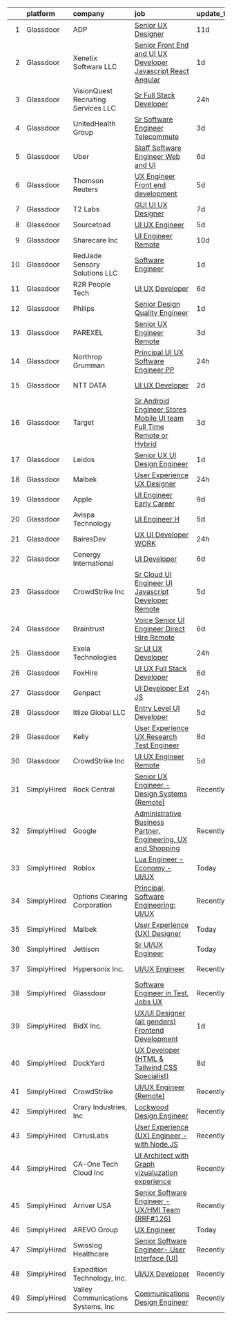 

|    | platform    | company                              | job                                                                                                                                                                                                                                                                                                                                                                                                                                                                                                                                                                                                                                                                                                                                                                                                                                                                                                                                                                                                                                                                                                                                                                                                                                                                                                                                                                                                                                                                                                                                                                                                 | update_time   | location                    |
|---:|:------------|:-------------------------------------|:----------------------------------------------------------------------------------------------------------------------------------------------------------------------------------------------------------------------------------------------------------------------------------------------------------------------------------------------------------------------------------------------------------------------------------------------------------------------------------------------------------------------------------------------------------------------------------------------------------------------------------------------------------------------------------------------------------------------------------------------------------------------------------------------------------------------------------------------------------------------------------------------------------------------------------------------------------------------------------------------------------------------------------------------------------------------------------------------------------------------------------------------------------------------------------------------------------------------------------------------------------------------------------------------------------------------------------------------------------------------------------------------------------------------------------------------------------------------------------------------------------------------------------------------------------------------------------------------------|:--------------|:----------------------------|
|  1 | Glassdoor   | ADP                                  | [Senior UX Designer](https://www.glassdoor.com/partner/jobListing.htm?pos=118&ao=1110586&s=58&guid=000001816b46cfe59054f83d05183e76&src=GD_JOB_AD&t=SR&vt=w&cs=1_c70ea7c8&cb=1655362212299&jobListingId=1007917743783&cpc=F5E96E35A1725171&jrtk=3-0-1g5lkdk14r05l801-1g5lkdk1eii1m800-2f3c4f70934b8f78--6NYlbfkN0AR2uNjmkBsLhUbDGGe1Qsc_-HvGcpoGDKt9Hy0U0DCLSdHC2U1oG7ut_PGe1Csn44lUy-ROPYXBMZAzdIeCj-zWC_f1d9hH8N3G3gg45SvCVN_SQvVqqrorsksBKVDd8txgNLY9DSFCt__NvWMejzdpLlNqmoYJRck2JUMoAeMM54OI3FucE8DPzyPpSfhrdLgCuST7bJx0t-xF7CwZyriP7_A0YNE5xfaKBzq_SqtGrE8-hjDcyy3tJHrhXFMX_qeXjX4Q9W31Y3_fmPS8kyvTCZ8jXuZcdZaGDM0OlPXLbbl76pCJfGELnTUDFzhL74EAWIN-UHLv5Mwwkmr8kD41b4pqadgIP1O26wTypaLBFVslIYzTKpoKinnoco17eYEj4NDr3GR9HxL5Ruh1wxmVYVxUc_wNuYuMoJQjXsITnORtKquzt1TFITvGjkiZVvALXkhAHKqUCqpbmgaGak4NhlPvLxRyftHLrGGuzkDMuqm20NVu3GXgQTeFLUQRTVsMNSlDXC8ja1imsaBCrTq0QgfJIJFx_0mJL9R3i9R8r2qU-6UncVSzjB3GzYPmT8ZtVSsDQsGpWREbP2tQkqkCM9EL4b18TzXAr7w6FiVQ4fC1B8Id0Uw4-PzgAq5684m2yJbXGgg9PkCKH2Aj6TT_mBmTRytfIbNrY7ype-Dqx7vm0sWzYUonB8eKNxHScdPTCAdIIg7F6HLc9w4Tg7PxdtxbJ22mh842r5Iu7Mllw2IDzLU-Kzz-1XijZEItzojodIT_OqrPubSDxuf9O4VIm1K9opI5KWzeNFKrsPx3G6vLyci-9jp3YQsWQj7pNb2hS3NVdiSXUE1YK_-pW0fMXxb8Fgwusk9u9V6Vp_OgPrDwSY0Ygh4PnM18kqh-dmcwSLtLIpT_HQhhV9JnhQtjhag7GZM7oMYa1crjHS_Cv3jmRax9T5knRQIhLvNKMg83Q0Yj5JcSH5ZfE7GhSkVhw7BHs35HtQeV1jeGXUv0FgKlTXDMZmT1QTndokjONqiMB_F9aTxSDs-z7Z2UKp6am8tIJAXnYUVOEzf5fUGG3ahSd1LF8PiVJs_B_mDKvfwAZ1XVcz6_utLyVYYPxrL)                                                                                                                            | 11d           | Parsippany, NJ              |
|  2 | Glassdoor   | Xenetix Software  LLC                | [Senior Front End and UI UX Developer   Javascript   React   Angular](https://www.glassdoor.com/partner/jobListing.htm?pos=119&ao=1110586&s=58&guid=000001816b46cfe59054f83d05183e76&src=GD_JOB_AD&t=SR&vt=w&ea=1&cs=1_36d55036&cb=1655362212300&jobListingId=1007939141821&cpc=E773D000C9BC26FA&jrtk=3-0-1g5lkdk14r05l801-1g5lkdk1eii1m800-90042b623b70d775--6NYlbfkN0CpPMxwskfIZ-jWB7IwNHSoqSn3ArM2wfwVqlocDYodK25I6_Y2E5snAod3G6T8FgNr2eaPqRKN4EfUSdtjs6cEeHnDkaVnz9V6QLDkfPP_woH6iZDGxon2hyiPMlOIEnxcDCzr-9qpiHE8uqfIm85JnAN9I6v3znLqBKuqb4KRYQKdKYjvtaKPnhse5HlhS2HKbvOv_P9kOqqfg13YV-NirId-NtmfynHC-CpeZbN1Qtvi8AawKhoelahr4fKBTle2ATGidipzLBmzO7kcWkoBzzNq5kIFvZS3chortGSt-2sCMfvhDmalFmFyQJ2Qqp05pSbh2yWd_8BEtnD8hu8qpbG02o3Qahvj2OhrGF_fSrK9j3m918uf-zSjoaEsHSI-kOE9m1FiwsStYvehzmbfnWhtP71TgQ5njNlI-YOw5KWATy7opd-o6I6iXfNuko4m348oK2O1SeJPHOLoQKYI6KVpHYuJbMZ9SHUAqRrXG6eWO61EWpl0lJzt3p0AB38%3D)                                                                                                                                                                                                                                                                                                                                                                                                                                                                                                                                                                                                                                                                                        | 1d            | Remote                      |
|  3 | Glassdoor   | VisionQuest Recruiting Services  LLC | [Sr  Full Stack Developer](https://www.glassdoor.com/partner/jobListing.htm?pos=109&ao=1110586&s=58&guid=000001816b46cfe59054f83d05183e76&src=GD_JOB_AD&t=SR&vt=w&ea=1&cs=1_f4f4d78b&cb=1655362212298&jobListingId=1007942174242&cpc=88825F42635DFB7C&jrtk=3-0-1g5lkdk14r05l801-1g5lkdk1eii1m800-88a1aebc03c2d8ee--6NYlbfkN0AFw6XQN7GfxbZx8TE1EvsCdU9p8Va0IA6TUiV3MARYaC2jqWta4uc07Go7efPRnCZ2Uz70RlWFN_TNFEnj6yN3UqRqLh3GAvbR4uTUsFUcCdB1o-oGXMCVjJCKe1VW2vIHsexD9pmzwHWjBKdS5MB4M808UsK7qQbEsPg4O58b-WftdPDctucSeSVYnwfTI5MBOL0D0JDNCe0CNhwpJlMx5yQdMJfpEyWp5_jko1hHFmoAp2FXAPVNngSw572678MX8a63SbnKsRBJ8vvSopKY4i5JNZ70FxqnHLIu_zw3eU2fdiRu07yQUehVZkfHTWEyaXaJBQaAmjiyGHz4G8iTuIOMpe26leyvZN7GWGwm1zckI9dvttjiBq0mk82anvucD90vzJ6lbSURhkSf2tCczPJkui_VBTPmofiTanA6Stej3MhOFaniF3X1lTb4pQl5-IkdXXdYsgyasSd2fA-yT3Iinr9c9WV1h9nCy8QSFRGvFfG_aqvBXPCzOAIWdNNqqENBdXRbhuLqfp0gtmpnlu2hHb5HMLk%3D)                                                                                                                                                                                                                                                                                                                                                                                                                                                                                                                                                                                                                                                                                                   | 24h           | Edison, NJ                  |
|  4 | Glassdoor   | UnitedHealth Group                   | [Sr  Software Engineer   Telecommute](https://www.glassdoor.com/partner/jobListing.htm?pos=127&ao=1110586&s=58&guid=000001816b46cfe59054f83d05183e76&src=GD_JOB_AD&t=SR&vt=w&cs=1_56adb0b8&cb=1655362212300&jobListingId=1007934355520&cpc=2F9DD8B511C89582&jrtk=3-0-1g5lkdk14r05l801-1g5lkdk1eii1m800-f8fd82fd5cda3843--6NYlbfkN0C8O9VKdOj_1Zh75e9_CvYhSsWVxS1Pvi5WUWhsf4w7FJvt2herunrAFBR2lpVAffDmAzR5xF2dO69e3bOevOQRJ6NUJlREWUMcc3QlfYBB4NIxJ-eARqAILUBkURX0N2WUQ3OD77gSl07uWvy_wjcW5AVI8VQHXGNR4bl7kjQiOLPd27hdKe3EfYDLguU9bPN0DH8g2pSJQdT89WzYqgp3bvdggjCqe_nh1itdk9zj-SWwWEUWDv3UwfoFSwMznrRvC6AJbewhNHsNc0Qg57I8fAcsz1CBT3b_KOADU_dvpBhAXdsuMGlwvidpL3afRbm2a-hQ5ncA4ItVI5NT-rJzeq_HfxxAydfIaP8ZK5smiCyT4NWwslu0gszBALgDy5lr7r8Nvc6QO_lrIjm683mI4rl5Z-0J4fb4apXYnjse1h1q7GfJY6v2hdpCUvciCJA%3D)                                                                                                                                                                                                                                                                                                                                                                                                                                                                                                                                                                                                                                                                                                                                                                                             | 3d            | Denver, CO                  |
|  5 | Glassdoor   | Uber                                 | [Staff Software Engineer   Web and UI](https://www.glassdoor.com/partner/jobListing.htm?pos=129&ao=1110586&s=58&guid=000001816b46cfe59054f83d05183e76&src=GD_JOB_AD&t=SR&vt=w&cs=1_e9243ebf&cb=1655362212300&jobListingId=1007930463578&cpc=0C139D4CAD5A6DB2&jrtk=3-0-1g5lkdk14r05l801-1g5lkdk1eii1m800-22c8aad2b887db20--6NYlbfkN0AVIi8UxprrPGU7QPohOxOOpynq0pcPnEidcD-eE3H2Sjj4_Pku15tMmP7NP-uADjoeetfiRotnvgEagstrt9Pj7W0GigLe6D5X5lSOybdLjFb2SlBX-7ssfszhDUFfeSp35rZUHqTKKaMniwIBNYUOzvev1ayGxI7Y6wgunvutov0iOg7L5TxvxNvzHwezaFNgUyhvTi4gqWEeccEjEy5diTJPcOvuvQQjFz_MNUmBKZGZNjcbgj_XM4GZ2jZ09z53Wupo6uexRzdQEiJ4p-24zHFkEEmLvjAvTF22uOwciNRHhd5VzQQJZrps1jpefbvGfbPdvi4j5EZ2FLQLftIp09lGtS8stGwCkbFI84BSrLds7OhR1bdUTTUMcoIMM2BBNgFWDT1NRiSUgJ-38KAKyb73GVIzDt5gdQJKJGuaQPDdpUtfr0H0Fzc-w29IIQ3RuO0oAXmb5S9s0k8_jfKdto6b8EfAePz7cBPIlECD4F23ttUYWwVDns4vFKHU2Xx65ZgZ6limqaCPBH5CHMzlgJafF7ntWGHkhZydLbGX4sXnfySEoJrQjDXVwcHM_OKq9Fg30ZYxpJWYd0ODGyXO93hjnJhuLuMA1n3hWuaoG0HC0OrX40x1TtSPfl59xuP1BUUxTQSuQDo0dB3TqnwhGADKgOiHxaTh3_ZPxdQEEt6iX44hoERcBlLocqDlkQynARQiq2jf-856ynMHh59iE7j-Y2iR-ypF-3XCogzxQBV0CQGXHpRwgYKJlP4rmbmF1VPdT3JKd0JEpeGMmeOAd8dH-YusdSZmO-Mg8yen03Oy2aXE9OTZDL91RGzumix5mb7acG2sJcCGdiL6yNpb2HWfCVxY2QdKs9VwW67LUjcnJZHEMJWlX5Eer1BExqekrKnN2xw2-IitDi_8aNnvyjF8WnlRd3hFUog8iqf1fjMPsvpzVn5q168jr2bx6Kj1Y0Z281hiuzcYVg2-XBD7DM_tni0RQECtldKDKpMwS0h55RTiRYnw)                                                                                                                                                                                                          | 6d            | Seattle, WA                 |
|  6 | Glassdoor   | Thomson Reuters                      | [UX Engineer  Front end development](https://www.glassdoor.com/partner/jobListing.htm?pos=105&ao=1110586&s=58&guid=000001816b46cfe59054f83d05183e76&src=GD_JOB_AD&t=SR&vt=w&cs=1_3056710d&cb=1655362212298&jobListingId=1007932442328&cpc=6A22310A23505C64&jrtk=3-0-1g5lkdk14r05l801-1g5lkdk1eii1m800-96e835cbdf2f0097--6NYlbfkN0CjNG0qDFC9vBxfUJnRpXh8fasJ_-3AjV6caG0C4DoAxAHUoOIq08mxEzFn-hfPuay63-ytmH9YcLaxO7hnF_9gBrzbZi_AvyNllB8DvzEPoVd7FYgDaVIlE2SLwxKTH2P7q7G4dkoQLY3HrwcJ_pTpRsLDP-bkMt4Ych7O0fsGUOrcSIh-asPB1sM_lzrRqYo2f66uc52ariqWGccT2bHlDnpK9UkEKTg-2ghxesUU1cCBv4VaNRSz12XJdz2Z9oVZhVNBUCTx_vqMJ5EMEm3C1gTrcglI9Ra7J5sMUiG_n9Slbm5AKbGmxaqEwkzhdEe9Np-y4yfTgMTSkMaVJ4Jt803I6VOAHmZipGJKq5WGVsFgtFRucqPDmX9cIxWaRWDJeC5yvO2dAtLzNyiR-mDXB9N7RDLVweIdP0zwgq8Q0fslYwiuc4RqLgnrQtPsf_RIQwqM4cnz7-oqfzy9b1aly6q0H7hrLrOZ67qtFQTR1L64_7ZVw8OHo2OQrwvhncqaGGmtUQi7oBELe6MlJ_RRH0P5FzcP8TnF57Jdtm7ShryByqwwpcmkOLOcC7IJYlCq2bE102PnrMTbS6WsqRIZAygzCTWY8PDioLM2maj9VUfStQZNYBmsDVsEUh1snLObfR7D5aSE9rnAYorKfx9vylJMPebn-X4UBCbuPfUBuiAvlcorbcTxSKE_3t-b0-nBu5t5osY_dkGc-HSIA0TYRfchgsSWFr2Xwf1lPOXcaVJ5YRXg5cVHnTFmHp5Vykyz0EF3T-7YJJ7k6hrYujRfRy9dB9Gu1J9pfSxEYW0sFfiM7mxXJbMHlFr_-J5LoMPdRcRLv21fIRH17RV_Vl_lVF1luKZ_YcJyYxrpICwZPU7sI65mgcH0IWM5y412CMAR-NVRerFdQQ9g2EAO1eoykhGnfU6hkmpHOMymxohhUlMYTrFW6ECMG_NRNK0Nhkk2m1-MZiM2Zfw58d9H3xzk4iy_GpWUxRrqz_NNLIdF7SJ8sdlGMqSFlmWgsz2Cvd5uIOt1l7-KYlfkUpAnHOcjBqb6s-RVBQSohkDBThXXQboRHeaH97uMxAUrnX7qJYUbve3etpGJHtaJdKLxabjAJ4V1yaACvG6WVzyLve-jj5aQB8OklTi1gb35vS-d8sk%3D)                                                              | 5d            | Eagan, MN                   |
|  7 | Glassdoor   | T2 Labs                              | [GUI UI UX Designer](https://www.glassdoor.com/partner/jobListing.htm?pos=107&ao=1110586&s=58&guid=000001816b46cfe59054f83d05183e76&src=GD_JOB_AD&t=SR&vt=w&ea=1&cs=1_e25d260a&cb=1655362212298&jobListingId=1007927015310&cpc=45DC3EB807283E85&jrtk=3-0-1g5lkdk14r05l801-1g5lkdk1eii1m800-88fdad46afa941a8--6NYlbfkN0D2W1O6DpjgqM5t-Ytd4rWfN7zm7KgZNT6v4xi380-TNoafG_tUEkKvJdXorb6VoYSE6sjVX1kUCkmsNuH6WCf5kO5Gs5uD9UVjt-nV7YkXjbodDSuQRyGQsosBRGhih3WcdfQltN15nJROO-E6KuzdoSIxQvmOdLaL6hSdVz9Aa1WRUbnTPubpWb-OPiRXltwFVoQn8L-TXmM_BBYl7rhGPMLJ6-sHmzERuqJcTex8Q6EhcOEKEI_RBONQaeuYUpsnFvXvkqdm9GCTBMsy2ZcYBbUlL5pXj6TyKqwv81oX6n4GD14HYMUTkpSVA5W2cOIstOiCoopkuBQwSK9X3QFLbldWQh3a2HTVI38uMFImzo7k-Lu_bawWMmw9WrqoXEppjh2ReQFMNHIZAKdhcRZXXB-6_ixN6k8ewpYJY_xMU2X81IVanlId_ptjOy8zCP9vRs4_LflVt07QDJUuu1eJ)                                                                                                                                                                                                                                                                                                                                                                                                                                                                                                                                                                                                                                                                                                                                                                                       | 7d            | Remote                      |
|  8 | Glassdoor   | Sourcetoad                           | [UI UX Engineer](https://www.glassdoor.com/partner/jobListing.htm?pos=111&ao=1110586&s=58&guid=000001816b46cfe59054f83d05183e76&src=GD_JOB_AD&t=SR&vt=w&ea=1&cs=1_a96fbb6b&cb=1655362212299&jobListingId=1007931490459&cpc=C4A69CCDBB3B9599&jrtk=3-0-1g5lkdk14r05l801-1g5lkdk1eii1m800-e9605d6cf1bdb0e0--6NYlbfkN0CjhlpcIGk8MRrqVEZC62LDhbw9yf8nYsDbPLbnAzWIoGUkWb2Iql-h8BKoz0X82CVgFTD_oTOhf_KXWYll_-KxkIFcjghm_bUPTK3lhFNxT2CclChupkRDOB3x0SlOx8Em8BiRiXbtV5vLyO_iSeX9MycLPthL2obvnIjKhOKK1gu8gi0vQNkGokZPHuV8J17zMArWo7wOg_NeoEVX2iXpGjLBM728menrxUAj4SA0uKJK9_2CZ-LvTnNiP844pe7ViAV7n--yNKA_5doipFigWrF1yRQB8RPQMOf6WqWTA_EPIg8IEUrOWdgv6W4dHU72K2VewyaDnJTu-lPwy2F-UELhxQi6EeOp2vd0Wffgt4-EXdXwx3rwuaMqbh3wFGTuOz7u7m9iMdZKFhRt2tce1LfEUgdGmZoWpL064fUzAwrh98dzVhaWyJtpE8nrB11m51FbWfzsC553AUNpXm83A1D_GIOF4KqfxI69XKdf3_7Bkk0sODn-)                                                                                                                                                                                                                                                                                                                                                                                                                                                                                                                                                                                                                                                                                                                                                           | 5d            | Remote                      |
|  9 | Glassdoor   | Sharecare Inc                        | [UI Engineer   Remote](https://www.glassdoor.com/partner/jobListing.htm?pos=130&ao=1110586&s=58&guid=000001816b46cfe59054f83d05183e76&src=GD_JOB_AD&t=SR&vt=w&ea=1&cs=1_42fbc31d&cb=1655362212300&jobListingId=1007918930576&cpc=F41FEAB56D215062&jrtk=3-0-1g5lkdk14r05l801-1g5lkdk1eii1m800-c98b157ce42aa0a8--6NYlbfkN0CD1hBfWsBw5DM-YDGAaMep4uvZgqlruHo5sjceRFS_Kd4jXnpZREDJtd83C4OGlwS-CuIDJJLb-mhYX6y7QEEKeZAtWeGq0lJfAW6oqSwracDrRNQwh5eQpYZfIxm_SB3kvRAln0R9q1qb2WwH1GP3PDMNI3EHt7xAjMr1Secl8tuw6J6jvSC4W6OLLSX9-RorGi-CCi_a7hd1Wo9XAcrCifhWkmNhBRqpKi_TZCMASqOKI5Y3hqgN_cJx4QROv4nz6v19VYkETZNOLsYZyg2QfqJrNG_cj3LbwzQ6Q9aYlZs7n3zXtkuD9HqeNEO_NFnxEaK0FOdtNz2iNB31YvlF2u1Q72IG69DGDCHB9iuvErGSRC3LSwAwNpE3m2hloU_TQhYXk7KCbWAI8KaJ6Y8B6fX13ZMkNZD8FqsEvTKpigeRauxXixJFc0dPh9rYSb6oDFerbEmcEAfkzNHr2rKNZ5Df91RBMJFufxM1J4ukyRirqSq0lOfD6m44IFZv9_baaqEMKDTQlsQ_ZWmiE-KWOYEVNS_Gl730V_lSFcBXNT6ytFlDBp5C78RVbCsJZx7ttPdivlHisAPZpQw_dzenFONLrJma37vM7ExXNKqm0ma_bP3lNHmfHk12r1jyiKw%3D)                                                                                                                                                                                                                                                                                                                                                                                                                                                                                                                                                                                                       | 10d           | Atlanta, GA                 |
| 10 | Glassdoor   | RedJade Sensory Solutions  LLC       | [Software Engineer](https://www.glassdoor.com/partner/jobListing.htm?pos=102&ao=1110586&s=58&guid=000001816b46cfe59054f83d05183e76&src=GD_JOB_AD&t=SR&vt=w&ea=1&cs=1_ad6b4a8d&cb=1655362212297&jobListingId=1007940012844&cpc=03F67E1B243A1AE3&jrtk=3-0-1g5lkdk14r05l801-1g5lkdk1eii1m800-ebd8988f13aed324--6NYlbfkN0DAwgduWqBP7ymGN-lTADpinz2i-23XbRAyg5ywqS-MDZOH5KRN50EgVrZfwGqx__GYtQ-eHfIM16gOEyyCo3w45I6KzREmUKQpVK5sYiy3z9BXS2GILvgnQUNgmZqmUSEEqPgHORyQDmVZE9COO6aB9beHStZZPZHdZiJ-Kdy_v2GNvhdutA0B1eyQOnvpRbeRmiykTkvfXp4-z9eqs610SVtkDrtTmJB1Shf7SueKr5yZ3qPpzZLHOXDQj6v5jpwP1UxA4Gc7XKmStSH3jEqEJ3v2wancTXAgoewcfsjbNP4gbMZCMm3O9oNRNOq6L0htRTapANSp1ICzBBfenivEj4xsaY9LHd3v2EyB8p8HL7xXOr3Lxqp3pPyI2QP7ULvvUzB3aZw0XgMDVJnqcYxyae1gvuwsAZtwLvNzn8-ntfPS8v-kyq9FcSsusbDbRKtp9tn0MPJA60_Am6Z09UJ4U8iDBrIGSmRMQtETqk4NE5q6x7_bOhnTeQqPGJYWquk%3D)                                                                                                                                                                                                                                                                                                                                                                                                                                                                                                                                                                                                                                                                                                                                          | 1d            | Remote                      |
| 11 | Glassdoor   | R2R People Tech                      | [UI UX Developer](https://www.glassdoor.com/partner/jobListing.htm?pos=124&ao=1110586&s=58&guid=000001816b46cfe59054f83d05183e76&src=GD_JOB_AD&t=SR&vt=w&ea=1&cs=1_2e914288&cb=1655362212300&jobListingId=1007928441767&cpc=6FC5BA77C9A4CD78&jrtk=3-0-1g5lkdk14r05l801-1g5lkdk1eii1m800-a64f1c0697e81dff--6NYlbfkN0BIQ3fopLobe9Zw3y0jDeTRD7oEswvrkq6K7pXABWB9EoiZ8LlEEeIiBRH4Rs3ryvC1GVyCSeRCCjH2Y9FIak1zV7fPLWvX_KIYPkKdtyWOTfzvQUN3e7Me8PUrheLnwgiTAOq_6yfGfU5isjObl6N2_ViZBIG93W5DaxlUsZugdYSOlm_gR2XeuugMsPS_UT1MvrUK3E8AYfMktadISA7R2T50saXROhOtIh4_V7vwrSOuKd8-J6iz6Tm3THLpuwWvXnUh3f5WtIdhtk3qGCAAetmWNzj5DmpWN1-nZz0uG4Lkq9xEmO1_WdildoQp_lYxIWEDechR1CNzt9MdXIYodDhdhQIbD66n9phBstlelTe2z9m7IchBxu3vP4Yk44CMKxwS9Kg1By2dErJhZaQdc1WpyTNTwqxfCAeJwm4dtDDXohSwW6oNkqhxEFzMhOszl7HG_aWqdjAaSEoJRczo-tZGQHzZM9ZMJ1XbPb__vqwzuCQennaX)                                                                                                                                                                                                                                                                                                                                                                                                                                                                                                                                                                                                                                                                                                                                                          | 6d            | Renton, WA                  |
| 12 | Glassdoor   | Philips                              | [Senior Design Quality Engineer](https://www.glassdoor.com/partner/jobListing.htm?pos=114&ao=1110586&s=58&guid=000001816b46cfe59054f83d05183e76&src=GD_JOB_AD&t=SR&vt=w&cs=1_f6e74701&cb=1655362212299&jobListingId=1007940025948&cpc=61E17551093C17CB&jrtk=3-0-1g5lkdk14r05l801-1g5lkdk1eii1m800-1cf588323a52e2ba--6NYlbfkN0B_ic_lyYdB92l-47iK7M2O-Cx2i-GLy_ImdN3yuA5nHhsz19d2WfCzf-FjWAgqYjU7C1OU6OUZZOoIIs-qSQ0dwwOUK9gN7YJZ1VJuInJYkuy-bXKb2wF1mx0CkyvFSwilleYRMbgNLDWucbpSKo7-J7j4Qlhq4i0OxldchU0wz6qBiKrBOOcYAbU05CkEC9SSxfp6NJgsQo7OcDRi2D4LbaPF7oXvpWtUMLWFhQkfoytFBAEDx8ztEK7dK9yitLcnS_gKyLfHhWQU2-gbvECYDw0m_ajNUVG3Q8LMs6QW6NSZjWXVIcKUdwbc_GMP-dpXkP6X7MR-v3lq8mSbNXaGRf8ndy-2Fc3R4ML9tTFnK2SCroVoK0PH0UAJ7TG8TBHRLqZ-iKD6WA2GVae_QB4vqrV1D1vaAzMzZOwPEu1riAihQKGzSJbzIbfmuJXGTD9v_WUFA48LCXtE_fqpywdJndj_AMXRFA_Cb390uF4SxR3yDn4132XmkzJlx5w_oHKtMQE381B50d0UWM3OLgM4xpF11mnRTMiipUTgTBhe-cxRwZK0kJgyClarwkq5yW5P3yHZjh-AajlK7sTdX6Ywcw9pG9pVFlM%3D)                                                                                                                                                                                                                                                                                                                                                                                                                                                                                                                                                                                                                                  | 1d            | Pittsburgh, PA              |
| 13 | Glassdoor   | PAREXEL                              | [Senior UX Engineer   Remote](https://www.glassdoor.com/partner/jobListing.htm?pos=115&ao=1110586&s=58&guid=000001816b46cfe59054f83d05183e76&src=GD_JOB_AD&t=SR&vt=w&cs=1_83dc38af&cb=1655362212299&jobListingId=1007934391833&cpc=A0032DE20586B9BD&jrtk=3-0-1g5lkdk14r05l801-1g5lkdk1eii1m800-31a740a5daf59d63--6NYlbfkN0Awiy0szp24tPN-CLKKoEcPPgeke7kxOMr2z-MVaD2GkpP576WiTWgsdVyZZB-hBKms3WxWB6LxOaLYbK-RCp2KweMD42_eCFB4jbeTqEJ4fpHWF56aOo8v28HWqCgYbbRO4HdZF-sEWdSa6UDCAOAtLXCfkQ2lccsLeRXTrIik7PYgq6j9JucErSDaY-ODXtKtbp3u63bQoWaRXh-VTi6XLtNa0n8CyjtvP9ZxZEn9yO3qIoE1sWCrMNNwYaReZ0JOJy17Gv-PNB2yaLJAmkKNW9CgeGxyppiOerJeFCi8rVj5lZwVAU7tg6iiffvtEBojb-3ahntKYCKPVlyDco2Nh1ZWn_nEqLudYn5ILJMbAL2H1zzwjbimyXvCBCMla80u431zhPk_enaiaPw9dKc_eG6ZRoCWAJ-C1hZatDlvwiq6wZfmCQFB)                                                                                                                                                                                                                                                                                                                                                                                                                                                                                                                                                                                                                                                                                                                                                                                                                   | 3d            | Northway Indian Village, AK |
| 14 | Glassdoor   | Northrop Grumman                     | [Principal UI UX Software Engineer  PP ](https://www.glassdoor.com/partner/jobListing.htm?pos=104&ao=1110586&s=58&guid=000001816b46cfe59054f83d05183e76&src=GD_JOB_AD&t=SR&vt=w&cs=1_938060c2&cb=1655362212297&jobListingId=1007942048292&cpc=63E4514951618C5C&jrtk=3-0-1g5lkdk14r05l801-1g5lkdk1eii1m800-b3a23366bcb4fc10--6NYlbfkN0DPf8Tf_oakpB62WadId2dzQiWExtALTi0lpCM--zHBL1trAzPQuAwgDIBcPqMXQ2nnyWzxPUFcFVMqRLfaBJyFI-AlqaJj7hFnun8TConRVogTkgPC_IRsAGHOqVtFD8hHVxFRLAIhxrFJGroGUKwzN4QKCeVm00y3dEHvgs0XKam7fcINupSyA2uS81jltUB9X-2vC1S4UbcKlRb3ogFseL89dvatq7xueGB4GybeeZez10nXSTP5UTR6FCa3rwKSHNJTlPbstzRJQe0S457ZYUdTYEQbLmJPZp1drOO-mdJAV3hvqMpbSDbq60nAY-aws_atDfJuK1OFRbWmG8Px3MU0ifiV9gBjBVDHobbXSGj8rSig2cUj-3xr29OD7stgSCEfq3-869Y2qYPA1BthHulLe-qj6Gdk1uxyNEW9rCgKIVm6Xqe-gK6VL2SYjAqUenv3e2c0Y-o-B2I56FYCphsgcA3SLc_PYS86uHH1gBowyBKh-FdORmnogMmLoX7M7AvlAQiF_6HaKDNzJIvTtUNCVXyOlB7CmSnnuTZtQKSUnzITcrl_NsYyTFPtrdxeGnCFyXxYjU66DIbmbC2UuDhD-DXLA4JoiKJ_ArRAF3-SyPqdELRQIio4MP_yL6dCnWQBgQQiwmaqQOYssDgzRNFIi9ouzQpJAYV9GJ0A_YJlb17G9wvHm2_SiO6MABeXinmAdDTv7bJl32IhTEd8TVVkj8AMnGkpCdQMXIYlTMH8N9jMcJaw399nJTh5yDTNwFx95zlWI5_-R3cKYfBYFkFDK6pkQhHCIn2OjAgbv8Pr3wxh6DPLL8kPHqY4iDU-U2XtcT-b60dyjqb9tEGhvYv7YNYl9T-nj66-n6oeHw%3D%3D)                                                                                                                                                                                                                                                                                                                                            | 24h           | Annapolis Junction, MD      |
| 15 | Glassdoor   | NTT DATA                             | [UI UX Developer](https://www.glassdoor.com/partner/jobListing.htm?pos=106&ao=1110586&s=58&guid=000001816b46cfe59054f83d05183e76&src=GD_JOB_AD&t=SR&vt=w&cs=1_31a76ff9&cb=1655362212298&jobListingId=1007937429975&cpc=92BEE8AC7E71C1CB&jrtk=3-0-1g5lkdk14r05l801-1g5lkdk1eii1m800-2a4de046ee59dffc--6NYlbfkN0Bpo5Q-IoG1V_mjYSR4J41fvsy6TiSA3aeewfLkPI7RodND_iJDrqtfLb8ILJc4TdrKFYS6zIsPGkR8St8vHCxaxm9Ba_MNrGZzYdNJr9yYBvS1xm0vqEhgsQG_vCW9B5aQYjBKl4nEfbFKi5lauht4WMLJQzZIW_f4ciOk5AD5k3WVmg2M0iCSJK-M5X_0fFPFy3HQwaS1cb_pVw4AIEWywkEBZ0RRBRBEQ3vGuyS04Keyg-dOy15SOgruGCfoihB11H0nGxBFMzyBtiJsEtm7D-JErcbWwHXJ_Z1gOXMJjONulRz9uMUsKUVeHhgt403phxjZcnIuNhUJBhNzAoAv689f2uag7tKoBZjPycPqPE2wbWJbp8EPNPrRuzO62SAx_oxqeQkpeOzjljuH2WNWFK5wGnD840OyP3Tjzu9W9tiy2FffRIV_eGjQT1F8MyH8iZNUOEfVLrNozEJQYTHOzpZTb81IbIEBusB3_BqSJi9ZcN4nkN9AZhizVXhuqzalKbZziFK3YRlEHFx2nyi6SgBKbME9HjKPGrfjRBSsoZnJ18mo3vn34SxV9aSl66M%3D)                                                                                                                                                                                                                                                                                                                                                                                                                                                                                                                                                                                                                                                                                 | 2d            | Charlotte, NC               |
| 16 | Glassdoor   | Target                               | [Sr  Android Engineer   Stores Mobile UI team  Full Time Remote or Hybrid ](https://www.glassdoor.com/partner/jobListing.htm?pos=116&ao=1110586&s=58&guid=000001816b46cfe59054f83d05183e76&src=GD_JOB_AD&t=SR&vt=w&cs=1_cd50ff1b&cb=1655362212299&jobListingId=1007934657457&cpc=2187E14FC6F1B769&jrtk=3-0-1g5lkdk14r05l801-1g5lkdk1eii1m800-57dc345cd128c11f--6NYlbfkN0AgONBeCfCTVljpwzR96jFX3mtyFC--n153CYnqiKkqIX_9jcboxCHu9xR05732QjlEUOMr0kbgFMDPRE8Q8EuYE2vCLDE1XG5fFZl7u7gOQg0yDuJsDDGwe8TtwCdxOkudVO-izagQuLF-THoH8Crr1XXCswbN3rjn6qvNGtj6IyB0-88aQJdo7_WqQhp3-vxNVekO_WMIzieSK-dHJN_HCmU8RZA8fbCCzS_5MZYEPrLkBp68LkZSKrLEbuBsAUrQz8Kf2tOgvaMNbPx2U2dMRXV6dPPbsIEhAkOLKUGuzUE_Ldbnftqw2PJMIH7DNbo3NnUrK3CEKDBIzJ46aG1FpspNnmi5X82pFj5B3aEHAwQF_Ld85zIAHQLr1E6CO9hkXTUXE6db1k4Q3PYAvd2RIGR2UUSkedm67lX6-zp4gE6BLkYEcIYmud8pYhncEz8%3D)                                                                                                                                                                                                                                                                                                                                                                                                                                                                                                                                                                                                                                                                                                                                                       | 3d            | Brooklyn Park, MN           |
| 17 | Glassdoor   | Leidos                               | [Senior UX UI Design Engineer](https://www.glassdoor.com/partner/jobListing.htm?pos=101&ao=1110586&s=58&guid=000001816b46cfe59054f83d05183e76&src=GD_JOB_AD&t=SR&vt=w&cs=1_86843a0e&cb=1655362212296&jobListingId=1007939968546&cpc=BA2480082EBCBD2C&jrtk=3-0-1g5lkdk14r05l801-1g5lkdk1eii1m800-6200eb1cc632c5cb--6NYlbfkN0CZUO70VSdYKA8PR3jfrSh5ljhqJhfDt0PzQCMubt8cRihWbmqO_-CcWTBwQGpXTihjxJimuGMO5ELLmuaLoZ9wnKNUDTUwaNb2aKvx3gTPxYoWkeK9KVeB1oc7jeaUsUweNRJbHwoWaBjs1SnkZWdQ6W9lP-n5Pmm-zwCQQ4TCN5k40-fIQqOjr1BescpPoj-N3S9cU3V47HfH2iL_DeG6K39Arpc47020Zwe5AyrKk4xw8M4AGm-Ui7wfAlrPPLStsdNluwrkdXLHQkFg-ddVT66v9Q3fqhKETEPsRdppDpWeMObsqw7kd435lNprTl85iVxyofFyVzY28SnHopawyy5-AQkSYTtjfR7LXz_BZvu0-ScgaRFMnVb9YH-cpWsgfOdQL8quyGZ8WmPyli_koHwEthCCdypqNw1s-tPAm6uyT4EnFqO9FNQAqJUMq7QmZVf1HON9TCthbhmReLaNeffJE-CzXqluqIZqmz56eDYlZEIjiFAdmDxwhHTuuSqIXphJG6rCwi-w9BemSXl08Z3xvVqEke9LtboxeFhxN2LMfzdfF1oZhSJR7QBOUUkN4fHzQXS2JisGPpSgz34Es53jvQ_e1ueumdXYQtvZ8WbAcXnRB4f2hnJumwOVkgA%3D)                                                                                                                                                                                                                                                                                                                                                                                                                                                                                                                                                                                                    | 1d            | Fort Meade, MD              |
| 18 | Glassdoor   | Malbek                               | [User Experience  UX  Designer](https://www.glassdoor.com/partner/jobListing.htm?pos=108&ao=1110586&s=58&guid=000001816b46cfe59054f83d05183e76&src=GD_JOB_AD&t=SR&vt=w&ea=1&cs=1_908fde22&cb=1655362212298&jobListingId=1007942534240&cpc=39A4E8CE329AB187&jrtk=3-0-1g5lkdk14r05l801-1g5lkdk1eii1m800-703d1d006c95d868--6NYlbfkN0DLxniXb9xd09bch3T7EymxCrgj1jiT2kSu__xrmi42oOiC564kd26W3lSm42gl5KJ0BVUn1jxfTqaNRhyTZ8F19q3H56X0MdIErk6JU-EsDj_0c9ZJYu_YIIN2GsL6KLPnqLNOwmyN6S28ZEZFrha8MHol3o7TotvkjnKng2w-7YOhg7nREfiHdYsVObWhxMEVwiKSVfFq0SShEwYHcpWAtTF5FPOJj6bgYZXojZnSdThIVcLqejtRzemkWs3B5hFGFn53uhKtdWWuTrrX1jS1QOxE0t7eGYrGspRJoMATG2h_0JuUSpjLAySuyL1Mh2HdpRC4B8U8ukxBwI7x-YW2VA0NnEyIPbbb1mJ7c9lX6eYmaLhUe7egohlLPwgL8mvbzkhuzWkCjOVavNfAAT5wAi3WbAUFngePkHQxtdhpw7cxhgS3ZtYjsZyLXmURncUfXVVSR0Te5ik4iXv09Ts4-G5E95x8ossCXh-riU8P7-NoxtP9XY4-79v5BBJD-xU%3D)                                                                                                                                                                                                                                                                                                                                                                                                                                                                                                                                                                                                                                                                                                                              | 24h           | Remote                      |
| 19 | Glassdoor   | Apple                                | [UI Engineer  Early Career ](https://www.glassdoor.com/partner/jobListing.htm?pos=122&ao=1110586&s=58&guid=000001816b46cfe59054f83d05183e76&src=GD_JOB_AD&t=SR&vt=w&cs=1_cbf7dc36&cb=1655362212300&jobListingId=1007920183732&cpc=AC285F3A3ECA6BB0&jrtk=3-0-1g5lkdk14r05l801-1g5lkdk1eii1m800-f05fad4a5c8a0a6b--6NYlbfkN0BvKrLyj5gPmtZO9T8euul8TCxuuKNOtzRJOomxnwSEodTz2Bc-sPZlADHp0xxmf8VEua5gx5degP5IAWOqCS2GOZGXDVL7LW2CpD1-C6eJ77pVFZbsmCAiDkWa_KsABkg_oeyg1QkserPgsrGgtWZOl8a0GPi-tfPYBEl-35SCtNgXaVnSv3rJ-t9lCVVGkFIpeDv0kjkBJmLkmJeXepK5NsiiK1aO23baWk2nBXR6iyE5T52707749qvvO2G4ojtAEj_vR0itJqFf0_PnE4yLYnRfInlcKZ6E1jMBPmxa_X6xsQEE4zZhnnne2LX62BcceNsS8c2En3kFFL3zOtWCDCAZa8KsVlYpRNoK1ns26L1M6-tUEv2gZWO2BuOVSSp0J8hNrQ9o6dH_M2HycdSCC7G_uW7g5EHEJxQ0qROh431SR30KqLnaNutrZv0zTOxp0Ox1C4TprqrEh_NNCGwom98LSxe7Uq8Nz8grMGoEnd-plKIJD6H17PXDEu2-Q2LLtFog0FDMzjQb4XZ8B_EJmMl2ldH3Dt2QKWbeSkIP_xprLszRpVETUGVdAnYY1f0_Mb_Ia595jln6LRlKKC1w_G05v23Qoqle759E5z8mMj0FI5-lB6AbaujPKi43pNJMvOyvNkSeLqIQQJwkw--dj1FsXF0bSERMgM_D_AbxWGNTrnHhHrQ2RpLGUK2pK80CCiMsa1AOp860_e3CIktu2Jge-C3I-JUZTwwG2zYHK3E9FbfePd9PBmM7iMhK0AzPFG1FC1NbML2OrekcEkAkBPwU-Naz0eoi5j7Div6H7ZfOKlnoWRQsD6T1Br18UHsUQDxZM9_uVbo26tpY8dVx90_9JDVJ_46wTDpa7IAfpEXTbKyvS9Yl4XWEaRGOJsPmk2n9PYZn5F1FU-mHbXVyjVhby52dqwvSBnN1sCedyUV9y-jZZZ3eBWfYgXO-oJ-DKVPXiwzw0g%3D%3D)                                                                                                                                                                                                                                                        | 9d            | Austin, TX                  |
| 20 | Glassdoor   | Avispa Technology                    | [UI Engineer  H ](https://www.glassdoor.com/partner/jobListing.htm?pos=103&ao=1110586&s=58&guid=000001816b46cfe59054f83d05183e76&src=GD_JOB_AD&t=SR&vt=w&ea=1&cs=1_bd7e1f20&cb=1655362212297&jobListingId=1007932631574&cpc=8507CEB59E1C6AFB&jrtk=3-0-1g5lkdk14r05l801-1g5lkdk1eii1m800-5ad7c47ded807920--6NYlbfkN0Dj2d0qKPEJP0fpBViK7V-TZwXvjpwqshPgAnSSx4qW-KrhPkyDM9HZN_F8jkueVASXz2uduGYmphwcZJ8djClgT2JngLHxEN5EtlFOfcfDw0mC8dafxDEuDzoON_QXMq5KetONQKok9J2PpNgEDCu2vOKHeAXua0PIY0C8PYZ2q9K9g1VFt1w1Od78NyzpBidx8FWJoZcfnDRDufIsmlLqthL3UQBRPECkH-V4wkRX-bZh9Y8yN-_cjpCTQHQibQadGrXMA64WRqMzNL8IMEYgMwd47TjGgePSo0GkJCxBHBca-4O64kye55qs0slLQVzZv2TzOrhb-dvey470L2IkW02-Fbl6JhUmq_TITpUObpg6F2mm1mDFJ9iroj_cIOtWqQ6tq2pcJeWACoii1Z3Bd1w4t36NNSkWHiOUfY5qki1poV10pDVj1U0sL1yshzINSnuvafK7xo66YTnPsNNo34G85nz6n9w%3D)                                                                                                                                                                                                                                                                                                                                                                                                                                                                                                                                                                                                                                                                                                                                                                            | 5d            | Sunnyvale, CA               |
| 21 | Glassdoor   | BairesDev                            | [UX UI Developer WORK](https://www.glassdoor.com/partner/jobListing.htm?pos=120&ao=1110586&s=58&guid=000001816b46cfe59054f83d05183e76&src=GD_JOB_AD&t=SR&vt=w&cs=1_52d5c42a&cb=1655362212299&jobListingId=1007941228365&cpc=F41FEAB56D215062&jrtk=3-0-1g5lkdk14r05l801-1g5lkdk1eii1m800-8f1633ddf387d61c--6NYlbfkN0BfEGkshao4EhrCCf7LYqKO8VNtf9vkQrewuI3DmTR_-FNjQOZq6FDCm1wcPTrdsPeN3OhchSROO1vZ3ygpBhWF1mNC-4iADPluxj18ePD7WiMuYSOuqZivacTwBh358AffJbo5OHvlGVlMozXopN-utM92SFztuL-EUyRg_j8UV6ztREMYZNmwpSLyBIvAM-sXIOZp_7DUsvtjcqb9ROBlBz6IYBdn6VuLFEhho_dbymO4ILfipY5_sYDFmTyKrvSBZ1Eib_7xWsekGBsl7-bOauenTXESO_zaNKE0y_DfCqvBvWHJCsaMDML79t6vh1uBH5-E7i6Fjoz2_isPeKrkAKV6o3n8KOLmMJcEcibhxGDRnmjga7fzlZWXCrvc6tZe691719jlwFaWDIP8sZ0wxsjcuKHJBl9ou--2YvC8Vu8cglyjHV-nptuvJJ-WSgKAuFseLeoobt1TA6ttVkjSXvrX0ILjCf2v5zciDDsDYKtrMolOF02C5mx7W-0bcnD54gRc-hIPMzgQDhvnWVSt_IS4uhxr0QjfVi80g2yxpClSV3YoxNCUbkFysSbUwYLgj5m3tmTgfw%3D%3D)                                                                                                                                                                                                                                                                                                                                                                                                                                                                                                                                                                                                                                                              | 24h           | Los Angeles, CA             |
| 22 | Glassdoor   | Cenergy International                | [UI Developer](https://www.glassdoor.com/partner/jobListing.htm?pos=126&ao=1110586&s=58&guid=000001816b46cfe59054f83d05183e76&src=GD_JOB_AD&t=SR&vt=w&ea=1&cs=1_85feb334&cb=1655362212300&jobListingId=1007930056992&cpc=5FEB1BEB8E14EF52&jrtk=3-0-1g5lkdk14r05l801-1g5lkdk1eii1m800-574c5228a89fb687--6NYlbfkN0ATmQl8QC8MsPSUYtg6QcSsrNiCenr3UAJ1SEX3NO47gT5gau_sl1UzcgxpZ484uFhtqYo8PLUcb0tofeureQs0CEguEBxgG0Pk187J5ltu9aRhNs2T2DMXhZDuIVpK6qM6fgIKJ-DR6XRE18GfAzCoXbQMaR5QcL_teerSDACONXpAiP6W0Av_KzLB98tCMBmVrPR0v7cc_3cwODTkxKR0zIZITwogN03m2HZVU1eag2bH216ZUo55DRrr8CllugxH4Ym_ogZ4CMsqEcKYN_8t0eoFkmHpncf0w1VhVYfA5jriytm0Xj3P3RPZdSxdrNbkgVVqo0DdXOJt94_m0MFpFciY9yIuER6Kkjp-SpPdTC3kH_L-TU997oHFzSfs1qbbO2F1lIXoxbKRtN2BjmJQsrf0Wbnvgpw4zXPd9gvdkz368Bd7CV2UDAWbRJ9RLVMp3aQn3en2E4OMFKqnxhRC_q2awe7I3RfmEF3Tp6skbeIqtCgPmGts_1ZxN_yNBExQTXNXjrFlow%3D%3D)                                                                                                                                                                                                                                                                                                                                                                                                                                                                                                                                                                                                                                                                                                                                 | 6d            | Fort Worth, TX              |
| 23 | Glassdoor   | CrowdStrike  Inc                     | [Sr  Cloud  UI  Engineer   UI Javascript Developer  Remote ](https://www.glassdoor.com/partner/jobListing.htm?pos=128&ao=1110586&s=58&guid=000001816b46cfe59054f83d05183e76&src=GD_JOB_AD&t=SR&vt=w&cs=1_6e37d30d&cb=1655362212300&jobListingId=1007932061734&cpc=F41FEAB56D215062&jrtk=3-0-1g5lkdk14r05l801-1g5lkdk1eii1m800-d9f59cf446b0da39--6NYlbfkN0Cu2CVlb3GO4Nf7aS8SXsFwjpUbSKkwsJRaJhRnAEdqU_yv6e0u-cLacwZ2HNe9plae7UShi4Wyapi-GCg1s9XOUyfaQ9NwbZYXj2KwLZLtfgZVpMKO0aS3Sp7CbtEGjAMD0Zqa4RGPvSg3tS0apUNVe4Kx_mB0L0vInLow4RpNCtPVjGnGKrwMj-z-6aieL4xWtnH6MHRVODy6I1DCQP0QJAZUYxtciG7AsMWzs5gSh3KOXJ5oof_JtDJhD0KtzOO_XkvRxfaBZmJ20suhWexI05Uqkq5rkmAM1NnCuW-KqiFfkVjoQJt9EmSpPQLw2vCpPOs_9eymcPpwP42J2h1HZ6TKLPtq-J5uOjWRD45p3u0gdi9kjKL7cL5LJZt1edGD7ua38-WlGqKLrVcCcMMRd7JZ2kATTonudnB1r4qed9QOeW42kORAzQ6_LVLLZleRqYhCQ_te8Xzm0atUldCgsL8PmCTT2q1XR_3z9cWMEQmq3eWeKttpHOWselVTLaNhAi_gA4AJqeX7ZZQZ2oGGv5OT0tmFqeTofM4uDNlUBNT_7EVQ6h47wRII1DpomFEUNzUzqYYhmiVLLK97Mp2IuEqqbi8tRUfVapdvYuR7mJ8qT7PDptBaIcWp1t5R07pr2nhRz9s3KPzlv2Y-xiuERR8MAORVbSaK68b0bEqFkcInq6VhaNfvdH1dx9Fsa8PlMZAZcGzpngwh6-lAyz7reu8oHifGRzVBH_phhDT_j7bcQc51zDx1l4KYWm043phevXLBEbmNxHJ-nSV4vLpj)                                                                                                                                                                                                                                                                                                                                                                                                                    | 5d            | New York, NY                |
| 24 | Glassdoor   | Braintrust                           | [Voice   Senior UI Engineer   Direct Hire  Remote ](https://www.glassdoor.com/partner/jobListing.htm?pos=125&ao=1110586&s=58&guid=000001816b46cfe59054f83d05183e76&src=GD_JOB_AD&t=SR&vt=w&ea=1&cs=1_2109ec11&cb=1655362212300&jobListingId=1007930630780&cpc=F41FEAB56D215062&jrtk=3-0-1g5lkdk14r05l801-1g5lkdk1eii1m800-de5a796fb6e87424--6NYlbfkN0AL3dVr72y2kzw2kaN2Ho5i09lACUMjYeOySpm2U6Kfan0Q5GkZVGCHxlsApy2F534Wf1C7c2ak8AxdgA_6xw7nIIgyVpADOksDSVkSLe1LCcz-obG3-cX_Yu1GuQE5jYTDkEQu0MExhCXus-6JdRxsp8Q6TRF1ympNU0fmk87VCVcuj-ng1k1H8YoxDc--zarse0MxKFEwRp_uFn5earbpncIErk00XsmxlZhT7hOg_x3wzXn_6Tm0CxXLYcXh3ESExlpkb6GP33nzPRcP-QUWNPjYFCQBxXWr6-AWRwvWeZhxHAiboHehtbwG8_AqVnubwwWURvYLWMUL6_gOPIPeElblsHGLdePoI2HyVDwfS8DKH76pY5pQ38-LeH8MM7Fn1Wm9EISXWNUuWzgS34PmmyFeZ8-Xlaudtp6dPb5pfEwuw-7CI5tmM4Ec4hMY8xI-JP11g_kZvO5pr-5-ikbYBs_RbeZFRx_hnPLBxxq3fru3NcxKrZFW0cOv2y1YuUUdbIZ7kVuauNrKcfCvM7c07rh7FdVHi833GbTMoZUBtnp55DyWMdd_OvNsOqoM4aX-Wfo-oo2LAKWUo7vRFtCSMgU4Cu8iAgoFyGIwADGjOiB-3r1C59SHnH5b-SrLtywtUne1WFS-10ABaYjQpPYYRR0N6B_6v5SRfq9LkviXwKOPhf1ulEBqv9XOnO8gAxgRaskXIgJIjQ5dZc4QERAI_cVtd6HlSCLNvVY_NzLD_o83AIOzmGmUD1xQmefZfDZbfcMaxoowAIFAAliEX8AU)                                                                                                                                                                                                                                                                                                                                                                                                                        | 6d            | San Francisco, CA           |
| 25 | Glassdoor   | Exela Technologies                   | [Sr  UI UX Developer](https://www.glassdoor.com/partner/jobListing.htm?pos=121&ao=1110586&s=58&guid=000001816b46cfe59054f83d05183e76&src=GD_JOB_AD&t=SR&vt=w&ea=1&cs=1_ee9e90eb&cb=1655362212300&jobListingId=1007942501613&cpc=FA84DF7EA1EC2398&jrtk=3-0-1g5lkdk14r05l801-1g5lkdk1eii1m800-6c93c1eb343e7b28--6NYlbfkN0AyEG05CZhn9-6YXNZdGAIIPhK_rAEji0IC1JJc2jo3n6ptupJYxA5o4irvA6ty9bbwaU0VEbrDtVYme26D0f4NHGiGTpYt1mY0VYxU54TbiFBQMNCAOEHV3eQTQtKR1BDtU8S7Xw3j8R9jB011oD_fPZFnQ0SwKQGowDVk_zicLP-ytzhxezZQdgz2_xfebsw_Un_goFw9i8Q_TNKFGqvS2kVQdEGlHM3ozW7pKJ-xEQRljC-FQHarlui_L9vMqT12ZhA5f3TPU5wYAr_NYGhEF069Ajyw6TVw07LOdTbiC2JlnDljGOJHYPR5lE3IBtu7p8n1rZ9BT0vg06CKEtLPK8SskUSoMQzWsAnvFmP1DsMu8y86hc19SsY3DiVfS0kPEN_0Qw70gESI7Qlc7_BxStoQbkh5mlyR6t5sg4JJsk29iDJZ3a2wyGb4Fb8Ncp16mo9rCqDlfrqV_3Fb4aoKyqu-VXHOHtHmCGq9oBohI4EEFgjHxOwFilxdFvLnnEhYwR3ll9imrA%3D%3D)                                                                                                                                                                                                                                                                                                                                                                                                                                                                                                                                                                                                                                                                                                                          | 24h           | Remote                      |
| 26 | Glassdoor   | FoxHire                              | [UI UX Full Stack Developer](https://www.glassdoor.com/partner/jobListing.htm?pos=117&ao=1110586&s=58&guid=000001816b46cfe59054f83d05183e76&src=GD_JOB_AD&t=SR&vt=w&ea=1&cs=1_d9f60c4b&cb=1655362212300&jobListingId=1007930059852&cpc=48B9F4758953335C&jrtk=3-0-1g5lkdk14r05l801-1g5lkdk1eii1m800-b945f55e0f1f78c8--6NYlbfkN0DUjDBMJbVKUEloq0Tw0wqWSuj0HAsZx1qnIdiKWpix7kcluEblVukZvnMhw4mYPIXfeHJzvwk0DReyiDip5mqWNIoCjFBfLh6aAIWCY4GXgSXzD_6YPfiduEIlTpIzdEeCyh5lq86yaMOVzqNDXMr2PR09KzqUiH5DXYgLKwVyXXUrBxbu1pawcBEvBrIKGDqddPimbiJoStxy4bJRA6i0im2d-VpMZDvmGUwYXFPSPND1WYorME5GV4ft6kvpTdaTJRcYOdMIhxyGimQ9m01P4XDYxqRF9w_kl3dcaXZUDe7JhQgJKU4u2ZfbVRb_riIyU1e_HxRFcSxVWBI6sPoLRK1jPHKIz5SZFdHHvpepmGyHIDuDTmZ17df2oqQu9ZQap6pv0uPel6HAnT18_5qeKq3aeKBV5ard_Bi8U5KAxuGMykFpnUuE3reyY7AM_yvwBASOWcAxZ5iNK_IGsq9bCheNRhqdSlg-nqoThdXvaq8__SYkfL_0_wyX1HLfatqM57x00zL1-lku-Yl7zImSj2VKfHf6vy0%3D)                                                                                                                                                                                                                                                                                                                                                                                                                                                                                                                                                                                                                                                                                                 | 6d            | Remote                      |
| 27 | Glassdoor   | Genpact                              | [UI Developer  Ext JS ](https://www.glassdoor.com/partner/jobListing.htm?pos=113&ao=1110586&s=58&guid=000001816b46cfe59054f83d05183e76&src=GD_JOB_AD&t=SR&vt=w&ea=1&cs=1_3f85baa8&cb=1655362212299&jobListingId=1007941859389&cpc=C891152315FA1AD8&jrtk=3-0-1g5lkdk14r05l801-1g5lkdk1eii1m800-595aa0e481220b3b--6NYlbfkN0DaJtr4oGHmmHzyu6tv3H66f-JEres8CRY456IlKwHT4pJ-OX39KHuYqa8Q8GbUa3WJNyypmktarGonWmEEdHX4fkedcqOWn-Dej_iiN026S-IaGSCkoRBcv4xQ8H5J0kaOsPXwpPZTvmnPt2qAb8Vc69q8VL488u6Dia9g13fw3FtDxczQKIArFN-TzDVkxdhzgYI5v-jBYo-a4izjpsHpR3dN98llkK-MaMXhnv716IJdA0sP2dO6jr5bh9fMQztTnmhuL_mzzAlUb-FmJiggGwgD_-FsVGpB85qAE0y0_zNs_Aa3R4EQzEujpuPo_vREaHWrRTXCVrGIOMDgsoxxbgkF56VCkgHl8S4xgWkTWJIUI_kVyfDO3-7-uv_EM1nRNO5sWJqIW0e_yRnH-Ua6FoC4_fPD0ALOC-uEC56dPPGEuPz6eQb2BkNjOyZa7oVaUEN_y0RBuFVx3U2RylzAJDBcMb_KOxQUhKDOK-GfRSiWwyjOYDjyH2KcCV63uCZ3B2Eu5fITzg%3D%3D)                                                                                                                                                                                                                                                                                                                                                                                                                                                                                                                                                                                                                                                                                                                        | 24h           | Remote                      |
| 28 | Glassdoor   | Itlize Global LLC                    | [Entry Level UI Developer](https://www.glassdoor.com/partner/jobListing.htm?pos=123&ao=1110586&s=58&guid=000001816b46cfe59054f83d05183e76&src=GD_JOB_AD&t=SR&vt=w&ea=1&cs=1_d49e4e55&cb=1655362212300&jobListingId=1007932064438&cpc=AC285F3A3ECA6BB0&jrtk=3-0-1g5lkdk14r05l801-1g5lkdk1eii1m800-51b753b173ca2cf1--6NYlbfkN0AxomhOT3NXPBAGIRcDiNRar1b1C33LuyoH_GOti41F1-DU8TCJZzWgo_OZ6g1DpVb2pf1KmNFTb5lpmRIxnKRQtOTrIo1w8Nb7HCbYmKtJ2ui2m_xFVkll9yxV-2oNI53_Dc9ENOv_A-u6gDR_OeRsNcerd_OyVfqHoZgoCtETY6W3hrz3fQuZkjkoZtyLF2fF7gQ812g08MAZJiBlWecBpdN2ebzZ3EPK4aahlYWeka0yYiKBw7kC6wvQi5_sOuWumvuDUVhqgNJkqnxKbVp9IjAbP-a9KWbBPBQF8abxMwVCAbCpPm2Ijy6FEaDsYdjA6TlXI_wlFQ1ksiEzWMEJVbF_FO7QXtnzBOOyHCaKvZ3yZa3vJJOXe1fCeB5-yuuckM1uXfs-Xt4W4zdhTX7JgW8IKLPGw4Ro2zUN7-ZLAr0PnS16nECx7bYuh_dyvF_iV1IHrtjkkYbVp-_nGlyXdpWHTFKkLsnJP4RAvDBcYex60xbCWLhsrNlXfxPkPwilEIipqBPUkQ%3D%3D)                                                                                                                                                                                                                                                                                                                                                                                                                                                                                                                                                                                                                                                                                                                     | 5d            | Piscataway, NJ              |
| 29 | Glassdoor   | Kelly                                | [User Experience  UX  Research   Test Engineer](https://www.glassdoor.com/partner/jobListing.htm?pos=112&ao=1110586&s=58&guid=000001816b46cfe59054f83d05183e76&src=GD_JOB_AD&t=SR&vt=w&cs=1_b261a7fd&cb=1655362212299&jobListingId=1007922713309&cpc=C3517E2410EFB392&jrtk=3-0-1g5lkdk14r05l801-1g5lkdk1eii1m800-ff6d243a5df4a75e--6NYlbfkN0D6qFSVCaa8tXn-rJ3OcXif2lPyFmwsE2iZBGE4YLg1gz3DzxANTQL2R188vJaRnadl-u7Zjt18guTPCjKCOTWswdsREdAUlwsBLGUPnx4cUQ_FQv5Joc60j12w77FF9uyYKhIpB1PF9ZErYG0lBRA2DrjPtHor5-Y1ZZ8NTNDye0-TJuQiIWHN3dlLj8LIdbgy0Lcxxf1H19PLyNdA27in8PSLw7feuFyrRWxiXSoBbIBwOzhBjZyAHze3r_LGyYXtlPt_AssQeRA6YhQcBxvnkD_pFNflgMHtBIGQz8-LD0PVG9XJ243zL2czyUaSEfNer6ncGiu2hGGgFFyKZgbwywD1SbpMEzEscZAlO7VM4S4EC0BwXL53QvicpkiTAg3fwNHr7OdVbCquWJockK65A1EakmtTQFpxHEUwjBVgLawLm3J3rIdTk3ikWNgs4QJ0RYlxyy61BLImY4KbTXOl8N0qNR5sIP_5_Qbt-ilc0EOoaGVRzKssYS5QdonpweFxNS4tqvTx6MPcNdjm_autwZL0OVPj0H5TbA11A9r6gDWkdjaNCvjQ2kiwSXzFFWK8a_cFnjUgoNtiqpQ5cby_itlSfOVesu7AhdrF2Q0KpknEfs6_-US9luHcV1wGTWgRqUh_hyjrNkbFq12jgpHWHE4Ez2rWHzs3CqRGqQvHpmWH7YbtYf4PG5DMVviRMMaxDTkzIgVIL1Ak9ipmBiSbJtkP_HNmivPfZlvnm8FHxZ0P079eHDc4Adti407dzoPcP4If_ADLvdPEb6c3QXIgaWTR2ZbQ39a2LoVHMUe-4QDJD__QnCy_fvPS33PBNsuxP2YrJde3_6oajtnvioH1JknKnoXxSvaE5aPahFWsayxuhTo8bT0zeSDQNVxMtUgLqb94cDykiRREHQWi9NRMUI1sAqo1jZPziOuGETzQ5pH24I6RtmHsfeatvhd8uqBk9QNwsTuE63RsK9gDKquxH30VGMhHQb6tApOVwIuCs7Oi-1ErPhe819KpsOPyf8vrcp4fnIvc7Y6-B-8d6neSAEd1GAT_ex_rBonOkyh0isL3MXgT5Q2nHAyW-DLd90DicRs36VNgR3bI1YlHryiDNLxUsNbIbzv6z0CQd7k0xz4vwI6gyZ_0QmlAW_fdQ2fIpLW-3vcUPIwXcXMU0UTiofqRpNopKTv9yZlT5NjHe4FOaNkrtRXR) | 8d            | Farmington Hills, MI        |
| 30 | Glassdoor   | CrowdStrike  Inc                     | [UI UX Engineer  Remote ](https://www.glassdoor.com/partner/jobListing.htm?pos=110&ao=1110586&s=58&guid=000001816b46cfe59054f83d05183e76&src=GD_JOB_AD&t=SR&vt=w&cs=1_9c59056c&cb=1655362212299&jobListingId=1007932061585&cpc=F41FEAB56D215062&jrtk=3-0-1g5lkdk14r05l801-1g5lkdk1eii1m800-646ec77118f4a79a--6NYlbfkN0Cu2CVlb3GO4Nf7aS8SXsFwjpUbSKkwsJRaJhRnAEdqU_yv6e0u-cLacwZ2HNe9plae7UShi4WyamzqofFmXUTovqPfFg45sTJp7TkQeYsSoWMLFIPWtz4PSuIJiLrh82kdzGcbo5jVOjcm6ISjbzlQPPriZ1RWVwebUfsMDniejxJKj_Te03YAfrBvJMV3n4faW3fwBBQDRMs5s1qAsPY3IOJyZZEt-rRQzcnIdaDY3kcL2rCYrh542fF4_O5uipxEvaP3l0lLQcLg3nyOLLRdyaWWFN8zTi1-q5oN639uQdk0kggc9NaaFYG5EB463bhOmMxz66TLw-xBiUj9y5uMFxjNB0h-Zra5hyrz8Mr5IksCkcMjxhPCHp6hAx3wElUx9hi4DgYNX5f8HptlLjH84UsEz08KFYtGeWHNqEgsU4H_PMP5MR4FkcMk_NHmBAiOKbgKacWkzVNCyRZhhtbtD4Lo8IVdS8yGu6GRLzhKj2FuSQigqZgnzbdbPIGoOFVNlUqJDjxqyufyiHkX3QdIAMrlaZOtMQu8oOgBjXMHb2ECu-wdiaXVwP20ACZBzxdR_cpgWdWpzEbxF_bW9vgETGHxSqWEWKqeZNiB4tAOL5HSaGQtXE3bXk4U6zpjaDbDq4DvVpqvtwSLMsrFFAxuZUSABrAEffl5L-dH57fI7XvGINOuvaZkh04szQjEl0y8fA7n0m0JvGATz3llJwRgEIW9qiJf8-8V3Z6OE0dtUfPk-YkpMNOVVjrr2Px2sjZjDfiAilyVZYBxGj87lIg8)                                                                                                                                                                                                                                                                                                                                                                                                                                                       | 5d            | New York, NY                |
| 31 | SimplyHired | Rock Central                         | [Senior UX Engineer - Design Systems (Remote)](https://www.simplyhired.com/job/MR2cW37n_Pe3fm1xUBEO29XJZR6MS57jPz1ky2kE-UGR9C_TC4RQQQ?q=ux+engineer)                                                                                                                                                                                                                                                                                                                                                                                                                                                                                                                                                                                                                                                                                                                                                                                                                                                                                                                                                                                                                                                                                                                                                                                                                                                                                                                                                                                                                                                | Recently      | Detroit, MI                 |
| 32 | SimplyHired | Google                               | [Administrative Business Partner, Engineering, UX and Shopping](https://www.simplyhired.com/job/HS-87DaMwOUNTtHomucftHE567XC_0uvXb6khubiTrvOTTvNbroKEw?q=ux+engineer)                                                                                                                                                                                                                                                                                                                                                                                                                                                                                                                                                                                                                                                                                                                                                                                                                                                                                                                                                                                                                                                                                                                                                                                                                                                                                                                                                                                                                               | Recently      | New York, NY                |
| 33 | SimplyHired | Roblox                               | [Lua Engineer - Economy - UI/UX](https://www.simplyhired.com/job/zbauSyhPOlbDHRhIPXcWax0-kIF68W9xjOPq6iFi217_19BXIQ3V_Q?q=ux+engineer)                                                                                                                                                                                                                                                                                                                                                                                                                                                                                                                                                                                                                                                                                                                                                                                                                                                                                                                                                                                                                                                                                                                                                                                                                                                                                                                                                                                                                                                              | Today         | San Mateo, CA               |
| 34 | SimplyHired | Options Clearing Corporation         | [Principal, Software Engineering: UI/UX](https://www.simplyhired.com/job/6WRicnwhKtM4ghmIX48eFW9WlVHt5doMp2wkEyAG3W4q6Pq7hAvRsA?q=ux+engineer)                                                                                                                                                                                                                                                                                                                                                                                                                                                                                                                                                                                                                                                                                                                                                                                                                                                                                                                                                                                                                                                                                                                                                                                                                                                                                                                                                                                                                                                      | Recently      | Chicago, IL                 |
| 35 | SimplyHired | Malbek                               | [User Experience (UX) Designer](https://www.simplyhired.com/job/ezakhPlOvBKgX08kY7WcX8q5a8P-i7G1XsX3aACYkTZvYjyboYlVHg?q=ux+engineer)                                                                                                                                                                                                                                                                                                                                                                                                                                                                                                                                                                                                                                                                                                                                                                                                                                                                                                                                                                                                                                                                                                                                                                                                                                                                                                                                                                                                                                                               | Today         | Remote                      |
| 36 | SimplyHired | Jettison                             | [Sr UI/UX Engineer](https://www.simplyhired.com/job/jEHPY6WlH0KbNrlbscCOEMpUjYatgsjt4ZyPbF1viBExDQdU09mhrQ?q=ux+engineer)                                                                                                                                                                                                                                                                                                                                                                                                                                                                                                                                                                                                                                                                                                                                                                                                                                                                                                                                                                                                                                                                                                                                                                                                                                                                                                                                                                                                                                                                           | Today         | Remote                      |
| 37 | SimplyHired | Hypersonix Inc.                      | [UI/UX Engineer](https://www.simplyhired.com/job/TXSI4JLY6sHF-ZLifrg9gJG_iC5mr0Z9W8gT_6jT5hR8sRkfbptF4g?q=ux+engineer)                                                                                                                                                                                                                                                                                                                                                                                                                                                                                                                                                                                                                                                                                                                                                                                                                                                                                                                                                                                                                                                                                                                                                                                                                                                                                                                                                                                                                                                                              | Recently      | San Jose, CA                |
| 38 | SimplyHired | Glassdoor                            | [Software Engineer in Test, Jobs UX](https://www.simplyhired.com/job/i0A_EIZqVeUXUFk_rI8TI8MeDP4VofoSDp_FnAaHd91Hd8bFoHGzyA?q=ux+engineer)                                                                                                                                                                                                                                                                                                                                                                                                                                                                                                                                                                                                                                                                                                                                                                                                                                                                                                                                                                                                                                                                                                                                                                                                                                                                                                                                                                                                                                                          | Recently      | Austin, TX +5 locations     |
| 39 | SimplyHired | BidX Inc.                            | [UX/UI Designer (all genders) Frontend Development](https://www.simplyhired.com/job/phEjp9jmHqu6y2ETZ0XVfZ2_BisVowqglrd4H7owIooALR56euuoeg?q=ux+engineer)                                                                                                                                                                                                                                                                                                                                                                                                                                                                                                                                                                                                                                                                                                                                                                                                                                                                                                                                                                                                                                                                                                                                                                                                                                                                                                                                                                                                                                           | 1d            | New York, NY +3 locations   |
| 40 | SimplyHired | DockYard                             | [UX Developer (HTML & Tailwind CSS Specialist)](https://www.simplyhired.com/job/WqTYFqBEGa8YxuZPMNumQP21CZG11aBnM795O2nswaqocMvYtUMxcQ?q=ux+engineer)                                                                                                                                                                                                                                                                                                                                                                                                                                                                                                                                                                                                                                                                                                                                                                                                                                                                                                                                                                                                                                                                                                                                                                                                                                                                                                                                                                                                                                               | 8d            | Remote                      |
| 41 | SimplyHired | CrowdStrike                          | [UI/UX Engineer (Remote)](https://www.simplyhired.com/job/dbrY7qU6VxdHnBf_J0ddmoCVKiCkTvkEcwjfQw1cULWwlnMY90LM1g?q=ux+engineer)                                                                                                                                                                                                                                                                                                                                                                                                                                                                                                                                                                                                                                                                                                                                                                                                                                                                                                                                                                                                                                                                                                                                                                                                                                                                                                                                                                                                                                                                     | Recently      | Remote                      |
| 42 | SimplyHired | Crary Industries, Inc                | [Lockwood Design Engineer](https://www.simplyhired.com/job/S7CCbNbymvdELB_TDbBkOdAPxgPlvx2gAb04k5d7fFnrGkF541e8Qw?q=ux+engineer)                                                                                                                                                                                                                                                                                                                                                                                                                                                                                                                                                                                                                                                                                                                                                                                                                                                                                                                                                                                                                                                                                                                                                                                                                                                                                                                                                                                                                                                                    | Recently      | West Fargo, ND              |
| 43 | SimplyHired | CirrusLabs                           | [User Experience (UX) Engineer - with Node.JS](https://www.simplyhired.com/job/lE0I4NMeT1CoVYLhO5sz_5AeUo30ChuCdZsm5zB-2phr7xIxxMwwOg?q=ux+engineer)                                                                                                                                                                                                                                                                                                                                                                                                                                                                                                                                                                                                                                                                                                                                                                                                                                                                                                                                                                                                                                                                                                                                                                                                                                                                                                                                                                                                                                                | Recently      | Remote                      |
| 44 | SimplyHired | CA-One Tech Cloud Inc                | [UI Architect with Graph vizualuzation experience](https://www.simplyhired.com/job/2MuK_2oyB6HJFd5Qs52P4rZ-CmwA0FZ5TEQKGStBYOzt6zSl2xW0HA?q=ux+engineer)                                                                                                                                                                                                                                                                                                                                                                                                                                                                                                                                                                                                                                                                                                                                                                                                                                                                                                                                                                                                                                                                                                                                                                                                                                                                                                                                                                                                                                            | Recently      | Sunnyvale, CA               |
| 45 | SimplyHired | Arriver USA                          | [Senior Software Engineer - UX/HMI Team (RRF#126)](https://www.simplyhired.com/job/pzBjS-shw--T8KHjNG9CWZQdpxj1pC2BhUwwbrPwDe1HlRS446LhKA?q=ux+engineer)                                                                                                                                                                                                                                                                                                                                                                                                                                                                                                                                                                                                                                                                                                                                                                                                                                                                                                                                                                                                                                                                                                                                                                                                                                                                                                                                                                                                                                            | Recently      | Novi, MI                    |
| 46 | SimplyHired | AREVO Group                          | [UX Engineer](https://www.simplyhired.com/job/KXChf8iXxeoDNBGfZHugVK0BqH_yO117AJaNp02wgY_CcfH7heab7g?q=ux+engineer)                                                                                                                                                                                                                                                                                                                                                                                                                                                                                                                                                                                                                                                                                                                                                                                                                                                                                                                                                                                                                                                                                                                                                                                                                                                                                                                                                                                                                                                                                 | Today         | Remote                      |
| 47 | SimplyHired | Swisslog Healthcare                  | [Senior Software Engineer- User Interface (UI)](https://www.simplyhired.com/job/7nt1ksk-Ha5ItAnltLnHppCWnxxyCcdig24KFaATxLknQLMKo3TzOg?q=ux+engineer)                                                                                                                                                                                                                                                                                                                                                                                                                                                                                                                                                                                                                                                                                                                                                                                                                                                                                                                                                                                                                                                                                                                                                                                                                                                                                                                                                                                                                                               | Recently      | Westminster, CO             |
| 48 | SimplyHired | Expedition Technology, Inc.          | [UI/UX Developer](https://www.simplyhired.com/job/L-mG5S4oQ2uT24LtFAfmDLzUhpdAB4McaY5Jc4-jN_NsoKvJ0GkPdw?q=ux+engineer)                                                                                                                                                                                                                                                                                                                                                                                                                                                                                                                                                                                                                                                                                                                                                                                                                                                                                                                                                                                                                                                                                                                                                                                                                                                                                                                                                                                                                                                                             | Recently      | Herndon, VA                 |
| 49 | SimplyHired | Valley Communications Systems, Inc   | [Communications Design Engineer](https://www.simplyhired.com/job/AUo7E07w2klkxUe_MpJEXKAe3q6D53g2ij9loL_ldPaRLYQDHOrlRg?q=ux+engineer)                                                                                                                                                                                                                                                                                                                                                                                                                                                                                                                                                                                                                                                                                                                                                                                                                                                                                                                                                                                                                                                                                                                                                                                                                                                                                                                                                                                                                                                              | Recently      | Chicopee, MA                |